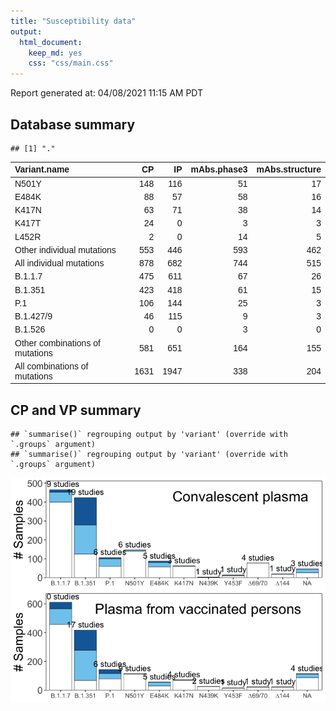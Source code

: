 ```yaml
---
title: "Susceptibility data"
output:
  html_document:
    keep_md: yes
    css: "css/main.css"
---
```


Report generated at: 04/08/2021 11:15 AM PDT



## Database summary


```
## [1] "."
```

<table class=" lightable-minimal" style='font-family: "Trebuchet MS", verdana, sans-serif; width: auto !important; margin-left: auto; margin-right: auto;'>
 <thead>
  <tr>
   <th style="text-align:left;"> Variant.name </th>
   <th style="text-align:right;"> CP </th>
   <th style="text-align:right;"> IP </th>
   <th style="text-align:right;"> mAbs.phase3 </th>
   <th style="text-align:right;"> mAbs.structure </th>
  </tr>
 </thead>
<tbody>
  <tr>
   <td style="text-align:left;"> N501Y </td>
   <td style="text-align:right;"> 148 </td>
   <td style="text-align:right;"> 116 </td>
   <td style="text-align:right;"> 51 </td>
   <td style="text-align:right;"> 17 </td>
  </tr>
  <tr>
   <td style="text-align:left;"> E484K </td>
   <td style="text-align:right;"> 88 </td>
   <td style="text-align:right;"> 57 </td>
   <td style="text-align:right;"> 58 </td>
   <td style="text-align:right;"> 16 </td>
  </tr>
  <tr>
   <td style="text-align:left;"> K417N </td>
   <td style="text-align:right;"> 63 </td>
   <td style="text-align:right;"> 71 </td>
   <td style="text-align:right;"> 38 </td>
   <td style="text-align:right;"> 14 </td>
  </tr>
  <tr>
   <td style="text-align:left;"> K417T </td>
   <td style="text-align:right;"> 24 </td>
   <td style="text-align:right;"> 0 </td>
   <td style="text-align:right;"> 3 </td>
   <td style="text-align:right;"> 3 </td>
  </tr>
  <tr>
   <td style="text-align:left;"> L452R </td>
   <td style="text-align:right;"> 2 </td>
   <td style="text-align:right;"> 0 </td>
   <td style="text-align:right;"> 14 </td>
   <td style="text-align:right;"> 5 </td>
  </tr>
  <tr>
   <td style="text-align:left;"> Other individual mutations </td>
   <td style="text-align:right;"> 553 </td>
   <td style="text-align:right;"> 446 </td>
   <td style="text-align:right;"> 593 </td>
   <td style="text-align:right;"> 462 </td>
  </tr>
  <tr>
   <td style="text-align:left;"> All individual mutations </td>
   <td style="text-align:right;"> 878 </td>
   <td style="text-align:right;"> 682 </td>
   <td style="text-align:right;"> 744 </td>
   <td style="text-align:right;"> 515 </td>
  </tr>
  <tr>
   <td style="text-align:left;"> B.1.1.7 </td>
   <td style="text-align:right;"> 475 </td>
   <td style="text-align:right;"> 611 </td>
   <td style="text-align:right;"> 67 </td>
   <td style="text-align:right;"> 26 </td>
  </tr>
  <tr>
   <td style="text-align:left;"> B.1.351 </td>
   <td style="text-align:right;"> 423 </td>
   <td style="text-align:right;"> 418 </td>
   <td style="text-align:right;"> 61 </td>
   <td style="text-align:right;"> 15 </td>
  </tr>
  <tr>
   <td style="text-align:left;"> P.1 </td>
   <td style="text-align:right;"> 106 </td>
   <td style="text-align:right;"> 144 </td>
   <td style="text-align:right;"> 25 </td>
   <td style="text-align:right;"> 3 </td>
  </tr>
  <tr>
   <td style="text-align:left;"> B.1.427/9 </td>
   <td style="text-align:right;"> 46 </td>
   <td style="text-align:right;"> 115 </td>
   <td style="text-align:right;"> 9 </td>
   <td style="text-align:right;"> 3 </td>
  </tr>
  <tr>
   <td style="text-align:left;"> B.1.526 </td>
   <td style="text-align:right;"> 0 </td>
   <td style="text-align:right;"> 0 </td>
   <td style="text-align:right;"> 3 </td>
   <td style="text-align:right;"> 0 </td>
  </tr>
  <tr>
   <td style="text-align:left;"> Other combinations of mutations </td>
   <td style="text-align:right;"> 581 </td>
   <td style="text-align:right;"> 651 </td>
   <td style="text-align:right;"> 164 </td>
   <td style="text-align:right;"> 155 </td>
  </tr>
  <tr>
   <td style="text-align:left;"> All combinations of mutations </td>
   <td style="text-align:right;"> 1631 </td>
   <td style="text-align:right;"> 1947 </td>
   <td style="text-align:right;"> 338 </td>
   <td style="text-align:right;"> 204 </td>
  </tr>
</tbody>
</table>

## CP and VP summary


```
## `summarise()` regrouping output by 'variant' (override with `.groups` argument)
## `summarise()` regrouping output by 'variant' (override with `.groups` argument)
```

![](summary_files/figure-html/cpvp-1.png)<!-- -->
